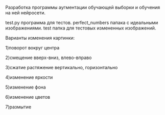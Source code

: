 Разработка программы аугментации обучающей выборки и обучения на ней нейросети.

test.py программа для тестов. perfect_numbers папака с идеальными изображениями. test папка для тестовых измененных изображений.

Варианты изменения картинки:

1)поворот вокруг центра

2)смещение вверх-вниз, влево-вправо

3)сжатие растяжение вертикально, горизонтально

4)изменение яркости

5)изменение фона

6)изменение цветов

7)размытие
